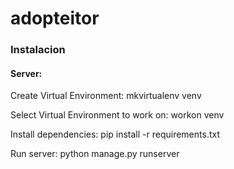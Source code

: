 # adopteitor

### Instalacion

#### Server:
Create Virtual Environment:
    mkvirtualenv venv

Select Virtual Environment to work on:
    workon venv

Install dependencies:
    pip install -r requirements.txt
    
Run server:
    python manage.py runserver

